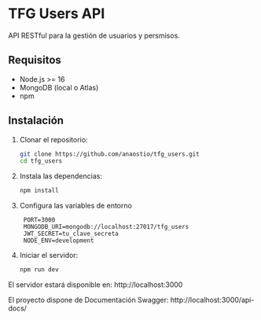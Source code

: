 # TFG Users API

API RESTful para la gestión de usuarios y persmisos. 

## Requisitos

- Node.js >= 16
- MongoDB (local o Atlas)
- npm

## Instalación

1. Clonar el repositorio:
    ```bash
   git clone https://github.com/anaostio/tfg_users.git
   cd tfg_users
   ```
2. Instala las dependencias:
    ```bash
    npm install
    ````
3. Configura las variables de entorno
   ```
    PORT=3000
    MONGODB_URI=mongodb://localhost:27017/tfg_users
    JWT_SECRET=tu_clave_secreta
    NODE_ENV=development
   ```
4. Iniciar el servidor:
   ```bash
   npm run dev
   ```

El servidor estará disponible en: http://localhost:3000 

El proyecto dispone de Documentación Swagger: http://localhost:3000/api-docs/ 